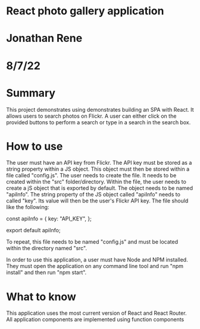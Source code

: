 # React photo gallery application
# Jonathan Rene
# 8/7/22

# Summary
This project demonstrates using demonstrates building an SPA with React. It allows users
to search photos on Flickr. A user can either click on the provided buttons to perform a search or type in a search in the search box. 

# How to use
The user must have an API key from Flickr. The API key must be stored as a string property within a JS object. This object must then be stored within a file called "config.js". The user needs to create the file. It needs to be created within the "src" folder/directory. Within the file, the user needs to create a jS object that is exported by default. The object needs to be named "apiInfo". The string property of the JS object called "apiInfo" needs to called "key". Its value will then be the user's Flickr API key. The file should like the following:

const apiInfo = {
    key: "API_KEY",
};

export default apiInfo;

To repeat, this file needs to be named "config.js" and must be located within the directory named "src".



In order to use this application, a user must have Node and NPM installed. They must open the application on any command line tool and run "npm install" and then run "npm start".

# What to know
This application uses the most current version of React and React Router. All application components are implemented using function components


